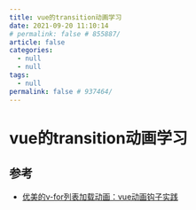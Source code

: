 ```yaml
---
title: vue的transition动画学习
date: 2021-09-20 11:10:14
# permalink: false # 855887/
article: false
categories: 
  - null
  - null
tags: 
  - null
permalink: false # 937464/
---
```


# vue的transition动画学习


## 参考

- [优美的v-for列表加载动画：vue动画钩子实践](https://juejin.cn/post/6869195042599206919)
